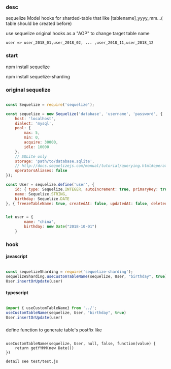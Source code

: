 ### desc

sequelize Model hooks for sharded-table that like [tablename]_yyyy_mm...( table should be created before)

use sequelize original hooks as a "AOP" to change target table name

`user => user_2018_01,user_2018_02, ... ,user_2018_11,user_2018_12`

### start

npm install sequelize

npm install sequelize-sharding

### original sequelize

```js

const Sequelize = require('sequelize');

const sequelize = new Sequelize('database', 'username', 'password', {
    host: 'localhost',
    dialect: 'mysql',
    pool: {
        max: 5,
        min: 0,
        acquire: 30000,
        idle: 10000
    },
    // SQLite only
    storage: 'path/to/database.sqlite',
    // http://docs.sequelizejs.com/manual/tutorial/querying.html#operators
    operatorsAliases: false
});

const User = sequelize.define('user', {
    id: { type: Sequelize.INTEGER, autoIncrement: true, primaryKey: true },
    name: Sequelize.STRING,
    birthday: Sequelize.DATE
}, { freezeTableName: true, createdAt: false, updatedAt: false, deletedAt: false });


let user = {
        name: "china",
        birthday: new Date("2018-10-01")
    }


```

### hook

#### javascript

```js

const sequelizeSharding = require('sequelize-sharding');
sequelizeSharding.useCustomTableName(sequelize, User, "birthday", true)
User.insertOrUpdate(user)

```

#### typescript

```ts

import { useCustomTableName} from '../';
useCustomTableName(sequelize, User, "birthday", true)
User.insertOrUpdate(user)

```

###

define function to generate table's postfix like

```fun

useCustomTableName(sequelize, User, null, false, function(value) {
    return getYYMM(new Date())
})

detail see test/test.js

```